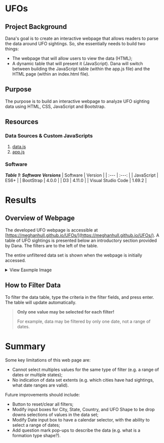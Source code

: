 # UFOs
## Project Background
Dana's goal is to create an interactive webpage that allows readers to parse the data around UFO sightings. So, she essentially needs to build two things:
- The webpage that will allow users to view the data (HTML);
- A dynamic table that will present it (JavaScript).
Dana will switch between building the JavaScript table (within the app.js file) and the HTML page (within an index.html file).

## Purpose
<!-- The purpose of the analysis is well defined. (3 pt) -->
The purpose is to build an interactive webpage to analyze UFO sighting data using HTML, CSS, JavaScript and Bootstrap.

## Resources
### Data Sources & Custom JavaScripts
1. [data.js](static/js/data.js)
2. [app.js](static/js/app.js)

### Software
***Table 1: Software Versions***
| Software | Version |
| :--- | :---: |
| JavaScript | ES6+ |
| BootStrap | 4.0.0 |
| D3 | 4.11.0 |
| Visual Studio Code | 1.69.2 |

# Results
<!-- There is a description of how to perform a search, with images. (4 pt) -->
## Overview of Webpage
The developed UFO webpage is accessible at [https://meghanhull.github.io/UFOs/](https://meghanhull.github.io/UFOs/).  A table of UFO sightings is presented below an introductory section provided by Dana.  The filters are to the left of the table.  

The entire unfiltered data set is shown when the webpage is initially accessed.
<details><summary>View Eaxmple Image</summary>
  <p>
  <img src="ReadmeImages/Unfiltered Table.PNG">
  </p>
</details>

## How to Filter Data
To filter the data table, type the criteria in the filter fields, and press enter.  The table will update automatically.
> **Only one value may be selected for each filter!**</p>
> For example, data may be filtered by only one date, not a range of dates.


# Summary
<!-- The summary addresses one drawback of this webpage (2 pt) -->
Some key limitations of this web page are:
- Cannot select multiples values for the same type of filter (e.g. a range of dates or multiple states);
- No indication of data set extents (e.g. which cities have had sightings, what date ranges are valid).

<!-- The summary addresses two additional recommendations for further development (4 pt) -->
Future improvements should include:
- Button to reset/clear all filters;
- Modify input boxes for City, State, Country, and UFO Shape to be drop downs selections of values in the data set;
- Modify Date input box to have a calendar selector, with the ability to select a range of dates;
- Add question mark pop-ups to describe the data (e.g. what is a formation type shape?).
